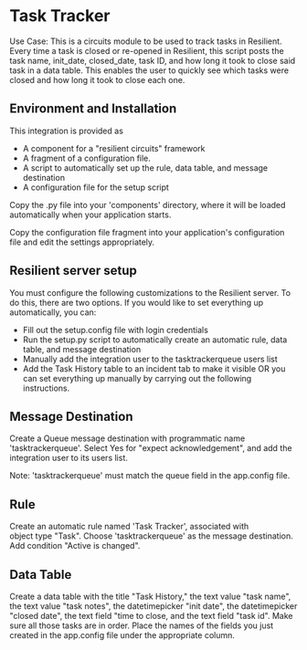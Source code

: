 Task Tracker
=============


Use Case: This is a circuits module to be used to track tasks in Resilient. 
Every time a task is closed or re-opened in Resilient, this script posts
the task name, init_date, closed_date, task ID, and how long it took to close
said task in a data table. This enables the user to quickly see which tasks
were closed and how long it took to close each one.


## Environment and Installation

This integration is provided as
* A component for a "resilient circuits" framework
* A fragment of a configuration file.
* A script to automatically set up the rule, data table, and message destination
* A configuration file for the setup script

Copy the .py file into your 'components' directory, where it will be
loaded automatically when your application starts.

Copy the configuration file fragment into your application's configuration
file and edit the settings appropriately.


## Resilient server setup

You must configure the following customizations to the Resilient server.
To do this, there are two options. If you would like to set everything up
automatically, you can:
* Fill out the setup.config file with login credentials
* Run the setup.py script to automatically create an automatic rule, data table, 
and message destination
* Manually add the integration user to the tasktrackerqueue users list
* Add the Task History table to an incident tab to make it visible
OR you can set everything up manually by carrying out the following 
instructions. 


## Message Destination

Create a Queue message destination with programmatic name 'tasktrackerqueue'.
Select Yes for "expect acknowledgement", and add the integration user
to its users list.

Note: 'tasktrackerqueue' must match the queue field in the app.config file.

## Rule

Create an automatic rule named 'Task Tracker', associated with  
object type "Task".  Choose 'tasktrackerqueue' as the message destination.  
Add condition "Active is changed".

## Data Table

Create a data table with the title "Task History," the text value "task name",
the text value "task notes", the datetimepicker "init date", the 
datetimepicker "closed date", the text field "time to close, and the text field
"task id". Make sure all those tasks are in order. Place the names of the
fields you just created in the app.config file under the appropriate column.

